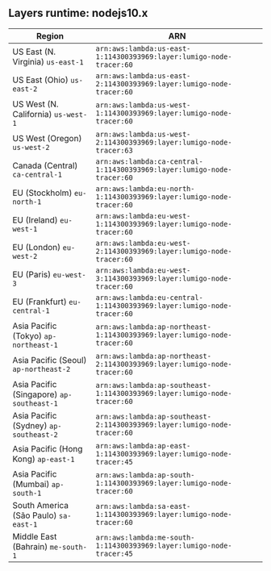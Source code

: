 Layers runtime: nodejs10.x
----
| Region | ARN |
| --- | --- |
|US East (N. Virginia)  `us-east-1`|`arn:aws:lambda:us-east-1:114300393969:layer:lumigo-node-tracer:60`|
|US East (Ohio)  `us-east-2`|`arn:aws:lambda:us-east-2:114300393969:layer:lumigo-node-tracer:60`|
|US West (N. California)  `us-west-1`|`arn:aws:lambda:us-west-1:114300393969:layer:lumigo-node-tracer:60`|
|US West (Oregon)  `us-west-2`|`arn:aws:lambda:us-west-2:114300393969:layer:lumigo-node-tracer:63`|
|Canada (Central)  `ca-central-1`|`arn:aws:lambda:ca-central-1:114300393969:layer:lumigo-node-tracer:60`|
|EU (Stockholm)  `eu-north-1`|`arn:aws:lambda:eu-north-1:114300393969:layer:lumigo-node-tracer:60`|
|EU (Ireland)  `eu-west-1`|`arn:aws:lambda:eu-west-1:114300393969:layer:lumigo-node-tracer:60`|
|EU (London)  `eu-west-2`|`arn:aws:lambda:eu-west-2:114300393969:layer:lumigo-node-tracer:60`|
|EU (Paris)  `eu-west-3`|`arn:aws:lambda:eu-west-3:114300393969:layer:lumigo-node-tracer:60`|
|EU (Frankfurt)  `eu-central-1`|`arn:aws:lambda:eu-central-1:114300393969:layer:lumigo-node-tracer:60`|
|Asia Pacific (Tokyo)  `ap-northeast-1`|`arn:aws:lambda:ap-northeast-1:114300393969:layer:lumigo-node-tracer:60`|
|Asia Pacific (Seoul)  `ap-northeast-2`|`arn:aws:lambda:ap-northeast-2:114300393969:layer:lumigo-node-tracer:60`|
|Asia Pacific (Singapore)  `ap-southeast-1`|`arn:aws:lambda:ap-southeast-1:114300393969:layer:lumigo-node-tracer:60`|
|Asia Pacific (Sydney)  `ap-southeast-2`|`arn:aws:lambda:ap-southeast-2:114300393969:layer:lumigo-node-tracer:60`|
|Asia Pacific (Hong Kong)  `ap-east-1`|`arn:aws:lambda:ap-east-1:114300393969:layer:lumigo-node-tracer:45`|
|Asia Pacific (Mumbai)  `ap-south-1`|`arn:aws:lambda:ap-south-1:114300393969:layer:lumigo-node-tracer:60`|
|South America (São Paulo)  `sa-east-1`|`arn:aws:lambda:sa-east-1:114300393969:layer:lumigo-node-tracer:60`|
|Middle East (Bahrain)  `me-south-1`|`arn:aws:lambda:me-south-1:114300393969:layer:lumigo-node-tracer:45`|

